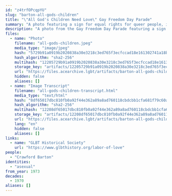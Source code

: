 ```yaml
---
id: "z4trfOPcqpYU"
slug: "barton-all-gods-children"
title: "\"All God's Children Need Love\" Gay Freedom Day Parade"
summary: "A photo featuring a sign for equal rights for queer people, including asexuals"
description: "A photo from the Gay Freedom Day Parade featuring a sign for equal rights for queer people, including asexuals"
files:
  - name: "Photo"
    filename: "all-gods-children.jpeg"
    media_type: "image/jpeg"
    hash: "5729b91a0919b2020838a30e3218c3ed765f3ecfccad18e161302741a18bd55f"
    hash_algorithm: "sha2-256"
    multihash: "12205729b91a0919b2020838a30e3218c3ed765f3ecfccad18e161302741a18bd55f"
    storage_key: "artifacts/12205729b91a0919b2020838a30e3218c3ed765f3ecfccad18e161302741a18bd55f"
    url: "https://files.acearchive.lgbt/artifacts/barton-all-gods-children/all-gods-children.jpeg"
    hidden: false
    aliases: []
  - name: "Image Transcript"
    filename: "all-gods-children-transcript.html"
    media_type: "text/html"
    hash: "8df65017dbc810fb0a92f44e362a89a8ad760118cbdcbb1cfa681f79c60a2fb2"
    hash_algorithm: "sha2-256"
    multihash: "12208df65017dbc810fb0a92f44e362a89a8ad760118cbdcbb1cfa681f79c60a2fb2"
    storage_key: "artifacts/12208df65017dbc810fb0a92f44e362a89a8ad760118cbdcbb1cfa681f79c60a2fb2"
    url: "https://files.acearchive.lgbt/artifacts/barton-all-gods-children/all-gods-children-transcript.html"
    lang: "en"
    hidden: false
    aliases: []
links:
  - name: "GLBT Historical Society"
    url: "https://www.glbthistory.org/labor-of-love"
people:
  - "Crawford Barton"
identities:
  - "asexual"
from_year: 1973
decades:
  - 1970
aliases: []
---
```

